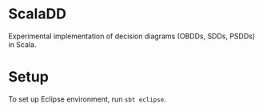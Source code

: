 # ScalaDD
Experimental implementation of decision diagrams (OBDDs, SDDs, PSDDs) in Scala.

# Setup
To set up Eclipse environment, run `sbt eclipse`.
